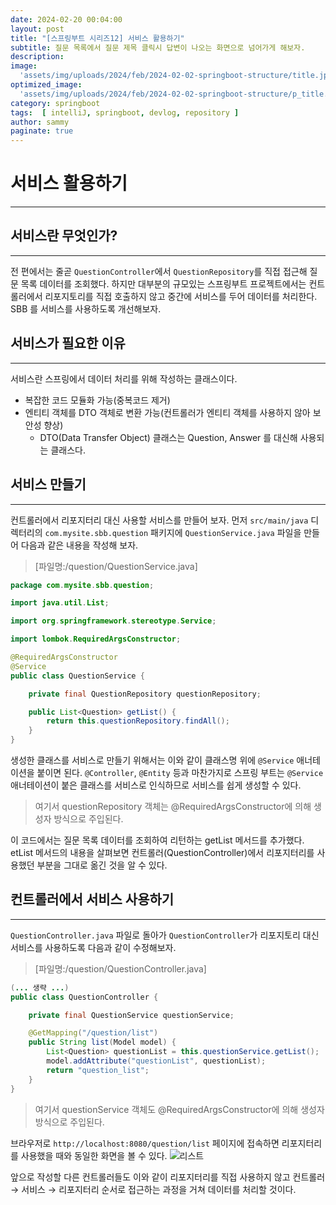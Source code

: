 ```yaml
---
date: 2024-02-20 00:04:00
layout: post
title: "[스프링부트 시리즈12] 서비스 활용하기"
subtitle: 질문 목록에서 질문 제목 클릭시 답변이 나오는 화면으로 넘어가게 해보자.
description: 
image: 
  'assets/img/uploads/2024/feb/2024-02-02-springboot-structure/title.jpg'
optimized_image:    
  'assets/img/uploads/2024/feb/2024-02-02-springboot-structure/p_title.jpg'
category: springboot
tags:  [ intelliJ, springboot, devlog, repository ]
author: sammy
paginate: true
---
```


# 서비스 활용하기
*****
## 서비스란 무엇인가?
*****
전 편에서는 줄곧 `QuestionController`에서 `QuestionRepository`를 직접 접근해 질문 목록 데이터를 조회했다. 하지만 대부분의 규모있는 스프링부트 프로젝트에서는 컨트롤러에서 리포지토리를 직접 호출하지 않고 중간에 서비스를 두어 데이터를 처리한다.
SBB 를 서비스를 사용하도록 개선해보자.

## 서비스가 필요한 이유
*****
서비스란 스프링에서 데이터 처리를 위해 작성하는 클래스이다.
* 복잡한 코드 모듈화 가능(중복코드 제거)
* 엔티티 객체를 DTO 객체로 변환 가능(컨트롤러가 엔티티 객체를 사용하지 않아 보안성 향상)
  * DTO(Data Transfer Object) 클래스는 Question, Answer 를 대신해 사용되는 클래스다.

## 서비스 만들기
*****
컨트롤러에서 리포지터리 대신 사용할 서비스를 만들어 보자. 먼저 `src/main/java` 디렉터리의 `com.mysite.sbb.question` 패키지에 `QuestionService.java` 파일을 만들어 다음과 같은 내용을 작성해 보자.  
>[파일명:/question/QuestionService.java]

```java
package com.mysite.sbb.question;

import java.util.List;

import org.springframework.stereotype.Service;

import lombok.RequiredArgsConstructor;

@RequiredArgsConstructor
@Service
public class QuestionService {

    private final QuestionRepository questionRepository;

    public List<Question> getList() {
        return this.questionRepository.findAll();
    }
}
```

생성한 클래스를 서비스로 만들기 위해서는 이와 같이 클래스명 위에 `@Service` 애너테이션을 붙이면 된다. `@Controller`, `@Entity` 등과 마찬가지로 스프링 부트는 `@Service` 애너테이션이 붙은 클래스를 서비스로 인식하므로 서비스를 쉽게 생성할 수 있다.

> 여기서 questionRepository 객체는 @RequiredArgsConstructor에 의해 생성자 방식으로 주입된다.

이 코드에서는 질문 목록 데이터를 조회하여 리턴하는 getList 메서드를 추가했다.
etList 메서드의 내용을 살펴보면 컨트롤러(QuestionController)에서 리포지터리를 사용했던 부분을 그대로 옮긴 것을 알 수 있다.

## 컨트롤러에서 서비스 사용하기
*****
`QuestionController.java` 파일로 돌아가 `QuestionController`가 리포지토리 대신 서비스를 사용하도록 다음과 같이 수정해보자.  
>[파일명:/question/QuestionController.java]

```java
(... 생략 ...)
public class QuestionController {

    private final QuestionService questionService;

    @GetMapping("/question/list")
    public String list(Model model) {
        List<Question> questionList = this.questionService.getList();
        model.addAttribute("questionList", questionList);
        return "question_list";
    }
}
```
> 여기서 questionService 객체도 @RequiredArgsConstructor에 의해 생성자 방식으로 주입된다.

브라우저로 `http://localhost:8080/question/list` 페이지에 접속하면 리포지터리를 사용했을 때와 동일한 화면을 볼 수 있다.
![리스트](../assets/img/uploads/2024/feb/2024-02-20-12.springboot-service/1.png)

앞으로 작성할 다른 컨트롤러들도 이와 같이 리포지터리를 직접 사용하지 않고 컨트롤러 → 서비스 → 리포지터리 순서로 접근하는 과정을 거쳐 데이터를 처리할 것이다.
